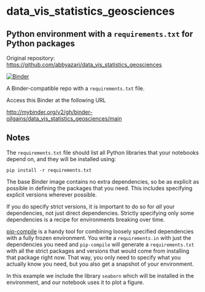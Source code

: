 # data_vis_statistics_geosciences

## Python environment with a `requirements.txt` for Python packages

Original repository: https://github.com/abbyazari/data_vis_statistics_geosciences


[![Binder](http://mybinder.org/badge_logo.svg)](http://mybinder.org/v2/gh/binder-oilgains/data_vis_statistics_geosciences/conda)

A Binder-compatible repo with a `requirements.txt` file.

Access this Binder at the following URL

http://mybinder.org/v2/gh/binder-oilgains/data_vis_statistics_geosciences/main

## Notes
The `requirements.txt` file should list all Python libraries that your notebooks depend on, and they will be installed using:

```
pip install -r requirements.txt
```

The base Binder image contains no extra dependencies, so be as explicit as possible in defining the packages that you need. This includes specifying explicit versions wherever possible.

If you do specify strict versions, it is important to do so for *all*
your dependencies, not just direct dependencies. Strictly specifying only some dependencies is a recipe for environments breaking over time.

[pip-compile](https://github.com/jazzband/pip-tools/) is a handy
tool for combining loosely specified dependencies with a fully frozen environment. You write a `requirements.in` with just the dependencies you need and `pip-compile` will generate a `requirements.txt` with all the strict packages and versions that would come from installing that package right now. That way, you only need to specify what you actually know you need, but you also get a snapshot of your environment.

In this example we include the library `seaborn` which will be installed in
the environment, and our notebook uses it to plot a figure.
